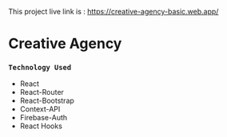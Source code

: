 This project live link is : https://creative-agency-basic.web.app/

# Creative Agency

### `Technology Used`
- React
- React-Router 
- React-Bootstrap 
- Context-API 
- Firebase-Auth
- React Hooks